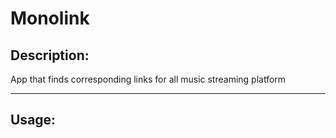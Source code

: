 # Monolink

## Description:

App that finds corresponding links for all music streaming platform

---

## Usage:
